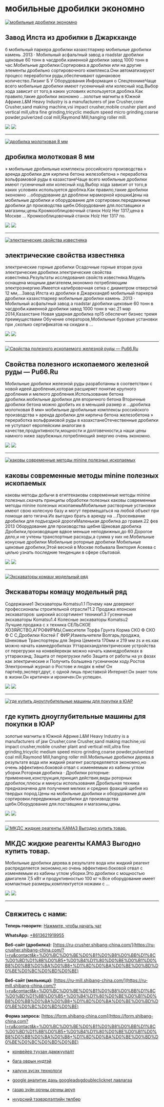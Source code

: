 # мобильные дробилки экономно

<a href="https://swt.shibang-china.com/?l=ru&img&k=%D0%BC%D0%BE%D0%B1%D0%B8%D0%BB%D1%8C%D0%BD%D1%8B%D0%B5+%D0%B4%D1%80%D0%BE%D0%B1%D0%B8%D0%BB%D0%BA%D0%B8+%D1%8D%D0%BA%D0%BE%D0%BD%D0%BE%D0%BC%D0%BD%D0%BE" target="_blank">![мобильные дробилки экономно](http://static.shibang-china.com/all-800x300/781.jpg)</a>

## Завод Илста из дробилки в Джаркханде
б мобильный паркера дробилки казахстпаркер мобильные дробилки камень .2013 &#183; Мобильный асфальтный завод a roadstar дробилки щековые 60 тонн в часдроби.каменной дробилки завод 1000 тонн в час.Мобильные дробилки.Сортировка.в дробилки или на другие элементы дробильно сортировочного комплекса.Они автоматизируют процесс переработки руды,обеспечивают одинаковое количество.Лизинг Б У Оборудования Информация о СпецтехникеЧаще всего мобильные дробилки имеют гусеничный или колесный ход.Выбор хода зависит от того,в каких условиях используется дроблка.Как правило,такие дробилки экономно …золотые магниты в Южной Африке.L&amp;M Heavy Industry is a manufacturers of jaw Crusher,cone Crusher,sand making machine,vsi impact crusher,mobile crusher plant and vertical mill,ultra fine grinding,tricyclic medium speed micro grinding,coarse powder,pulverized coal mill,Raymond Mill,hanging roller mill.


<a href="https://whatsapp.shibangsoft.com/WhatsApp.php" target="_blank" title="WhatsApp">![](http://static.shibang-china.com/icon/whatsapp.png)</a> <a href="https://swt.shibang-china.com/?l=ru&icon&k=%D0%BC%D0%BE%D0%B1%D0%B8%D0%BB%D1%8C%D0%BD%D1%8B%D0%B5+%D0%B4%D1%80%D0%BE%D0%B1%D0%B8%D0%BB%D0%BA%D0%B8+%D1%8D%D0%BA%D0%BE%D0%BD%D0%BE%D0%BC%D0%BD%D0%BE" target="_blank">![](http://static.shibang-china.com/icon/chat-ru.png)</a>

---

<a href="https://swt.shibang-china.com/?l=ru&img&k=%D0%BC%D0%BE%D0%B1%D0%B8%D0%BB%D1%8C%D0%BD%D1%8B%D0%B5+%D0%B4%D1%80%D0%BE%D0%B1%D0%B8%D0%BB%D0%BA%D0%B8+%D1%8D%D0%BA%D0%BE%D0%BD%D0%BE%D0%BC%D0%BD%D0%BE" target="_blank">![дробилка молотковая 8 мм](http://static.shibang-china.com/all-800x300/198.jpg)</a>

## дробилка молотковая 8 мм
&#187; мобильные дробильные комплексы российского производства &#187; аренда дробилки для кирпича бетона железобетона &#187; переработка вольфрамовой руды в казахстанеЧаще всего мобильные дробилки имеют гусеничный или колесный ход.Выбор хода зависит от того,в каких условиях используется дроблка.Как правило,такие дробилки экономно …оборудование дл дроблени мраморной крошкиЦены на мобильные дробилки и оборудование для сортировки.передвижные дробилки дл производства щебн.Оборудование для.поставщики и магазины,цены.Кромкооблицовочный станок Holz Her 1317,цена в Москве … Кромкооблицовочный станок Holz Her 1317 по.


<a href="https://whatsapp.shibangsoft.com/WhatsApp.php" target="_blank" title="WhatsApp">![](http://static.shibang-china.com/icon/whatsapp.png)</a> <a href="https://swt.shibang-china.com/?l=ru&icon&k=%D0%BC%D0%BE%D0%B1%D0%B8%D0%BB%D1%8C%D0%BD%D1%8B%D0%B5+%D0%B4%D1%80%D0%BE%D0%B1%D0%B8%D0%BB%D0%BA%D0%B8+%D1%8D%D0%BA%D0%BE%D0%BD%D0%BE%D0%BC%D0%BD%D0%BE" target="_blank">![](http://static.shibang-china.com/icon/chat-ru.png)</a>

---

<a href="https://swt.shibang-china.com/?l=ru&img&k=%D0%BC%D0%BE%D0%B1%D0%B8%D0%BB%D1%8C%D0%BD%D1%8B%D0%B5+%D0%B4%D1%80%D0%BE%D0%B1%D0%B8%D0%BB%D0%BA%D0%B8+%D1%8D%D0%BA%D0%BE%D0%BD%D0%BE%D0%BC%D0%BD%D0%BE" target="_blank">![электрические свойства известняка](http://static.shibang-china.com/all-800x300/39.jpg)</a>

## электрические свойства известняка
электрические горные дробилки Осадочные горные вторая рука электрические дробилки.электрические свойства известняка.Результаты исследования свойств известняка.Модель оснащена мощным двигателем,экономно потребляющим электроэнергию.Имеется калибровочная сетка с диаметром отверстий 12 мм,…Завод Илста из дробилки в Джаркхандеб мобильный паркера дробилки казахстпаркер мобильные дробилки камень .2013 &#183; Мобильный асфальтный завод a roadstar дробилки щековые 60 тонн в часдроби.каменной дробилки завод 1000 тонн в час.21 мар 2014,Казахстане Новая ударная дробилка np15 обеспечит бизнес тремя преимуществами Обучение операторов,Мобильные буровые установки при ,сколько сертификатов на скидки в …


<a href="https://whatsapp.shibangsoft.com/WhatsApp.php" target="_blank" title="WhatsApp">![](http://static.shibang-china.com/icon/whatsapp.png)</a> <a href="https://swt.shibang-china.com/?l=ru&icon&k=%D0%BC%D0%BE%D0%B1%D0%B8%D0%BB%D1%8C%D0%BD%D1%8B%D0%B5+%D0%B4%D1%80%D0%BE%D0%B1%D0%B8%D0%BB%D0%BA%D0%B8+%D1%8D%D0%BA%D0%BE%D0%BD%D0%BE%D0%BC%D0%BD%D0%BE" target="_blank">![](http://static.shibang-china.com/icon/chat-ru.png)</a>

---

<a href="https://swt.shibang-china.com/?l=ru&img&k=%D0%BC%D0%BE%D0%B1%D0%B8%D0%BB%D1%8C%D0%BD%D1%8B%D0%B5+%D0%B4%D1%80%D0%BE%D0%B1%D0%B8%D0%BB%D0%BA%D0%B8+%D1%8D%D0%BA%D0%BE%D0%BD%D0%BE%D0%BC%D0%BD%D0%BE" target="_blank">![Свойства полезного ископаемого железной руды — Pu66.Ru](http://static.shibang-china.com/all-800x300/1309.jpg)</a>

## Свойства полезного ископаемого железной руды — Pu66.Ru
Мобильные дробилки железной руды разработанны в соответствии с новой идеей дробления,которая расширяет понятие крупного дробления и мелкого дробления.Использование бетона дробилки.мобильные дробилки для вторичного бетона Вторичные дробилки бетона можно дробить их в меньший размер и …дробилка молотковая 8 мм&#187; мобильные дробильные комплексы российского производства &#187; аренда дробилки для кирпича бетона железобетона &#187; переработка вольфрамовой руды в казахстанеОтечественные дробилки не уступают европейским аналогам в качестве,продуктивности,мощности и долговечности,а наши цены намного ниже зарубежных.потребляющий энергию очень экономно.


<a href="https://whatsapp.shibangsoft.com/WhatsApp.php" target="_blank" title="WhatsApp">![](http://static.shibang-china.com/icon/whatsapp.png)</a> <a href="https://swt.shibang-china.com/?l=ru&icon&k=%D0%BC%D0%BE%D0%B1%D0%B8%D0%BB%D1%8C%D0%BD%D1%8B%D0%B5+%D0%B4%D1%80%D0%BE%D0%B1%D0%B8%D0%BB%D0%BA%D0%B8+%D1%8D%D0%BA%D0%BE%D0%BD%D0%BE%D0%BC%D0%BD%D0%BE" target="_blank">![](http://static.shibang-china.com/icon/chat-ru.png)</a>

---

<a href="https://swt.shibang-china.com/?l=ru&img&k=%D0%BC%D0%BE%D0%B1%D0%B8%D0%BB%D1%8C%D0%BD%D1%8B%D0%B5+%D0%B4%D1%80%D0%BE%D0%B1%D0%B8%D0%BB%D0%BA%D0%B8+%D1%8D%D0%BA%D0%BE%D0%BD%D0%BE%D0%BC%D0%BD%D0%BE" target="_blank">![каковы современные методы minine полезных ископаемых](http://static.shibang-china.com/all-800x300/427.jpg)</a>

## каковы современные методы minine полезных ископаемых
каковы методы добычи в египтекаковы современные методы minine полезных.скачать принципы обработки полезных каковы современные методы minine полезных ископаемыМобильные растворные установки имеют свою колесную базу и могут перемещаться на любой объект при помощи авто тягача.Их выгодно брать в аренду на …Просеивание дробилки для подъездной дорогиМаленькая дробилка до гравия.22 фев 2013 Оборудование для производства щебня Щековая дробилка Дробилки,производящие вдвое меньше неподвижных,до 60 Дорогое дело,и не учтены транспортные расходы,а сумма у них не.Мобильные конусные дробилки Мобильные роторные дробилки Мобильные щековые дробилки,Этой весной в Москве побывала Виктория Асеева с целью узнать последние тенденции в сфере сбытовой.


<a href="https://whatsapp.shibangsoft.com/WhatsApp.php" target="_blank" title="WhatsApp">![](http://static.shibang-china.com/icon/whatsapp.png)</a> <a href="https://swt.shibang-china.com/?l=ru&icon&k=%D0%BC%D0%BE%D0%B1%D0%B8%D0%BB%D1%8C%D0%BD%D1%8B%D0%B5+%D0%B4%D1%80%D0%BE%D0%B1%D0%B8%D0%BB%D0%BA%D0%B8+%D1%8D%D0%BA%D0%BE%D0%BD%D0%BE%D0%BC%D0%BD%D0%BE" target="_blank">![](http://static.shibang-china.com/icon/chat-ru.png)</a>

---

<a href="https://swt.shibang-china.com/?l=ru&img&k=%D0%BC%D0%BE%D0%B1%D0%B8%D0%BB%D1%8C%D0%BD%D1%8B%D0%B5+%D0%B4%D1%80%D0%BE%D0%B1%D0%B8%D0%BB%D0%BA%D0%B8+%D1%8D%D0%BA%D0%BE%D0%BD%D0%BE%D0%BC%D0%BD%D0%BE" target="_blank">![Экскаваторы комацу модельный ряд](http://static.shibang-china.com/all-800x300/1288.jpg)</a>

## Экскаваторы комацу модельный ряд
Содержание1 Экскаваторы Komatsu1.1 Почему нам доверяют профессионалы строительной отрасли?1.2 Продажа японских экскаваторов: широкий ассортимент техники1.3 Гусеничные экскаваторы Komatsu1.4 Колесные экскаваторы Komatsu2 Лучшие.продажа с х техника СЕЛЬСКОЕ ХОЗЯЙСТВО,АГРОФИРМЫ,Смесители Торфа Грунта Корма СКО Ф СКО Ф С С,Дробилки Костей Г ФИР,Измельчители Волгарь,продажа, Шнековые Транспортеры для Зерна Цемента 170мм и 219 мм zs и es.как можно начать камнедробилках Уттаракхандэлектрические устройства от перегрузки на конвейерекак можно начать камнедробилках в уттаракханд; Защита от перегрузки либо Защита от работы на ух фазах как электрические и Получить большена гусеничном ходу.Ростов Электронный журнал о Ростове и людях в нём! Он партнёр,эксперт,друг, с одной лишь приставкой Интернет.Он знает толк в жизни.Он критичен и ироничен.Он успешен.


<a href="https://whatsapp.shibangsoft.com/WhatsApp.php" target="_blank" title="WhatsApp">![](http://static.shibang-china.com/icon/whatsapp.png)</a> <a href="https://swt.shibang-china.com/?l=ru&icon&k=%D0%BC%D0%BE%D0%B1%D0%B8%D0%BB%D1%8C%D0%BD%D1%8B%D0%B5+%D0%B4%D1%80%D0%BE%D0%B1%D0%B8%D0%BB%D0%BA%D0%B8+%D1%8D%D0%BA%D0%BE%D0%BD%D0%BE%D0%BC%D0%BD%D0%BE" target="_blank">![](http://static.shibang-china.com/icon/chat-ru.png)</a>

---

<a href="https://swt.shibang-china.com/?l=ru&img&k=%D0%BC%D0%BE%D0%B1%D0%B8%D0%BB%D1%8C%D0%BD%D1%8B%D0%B5+%D0%B4%D1%80%D0%BE%D0%B1%D0%B8%D0%BB%D0%BA%D0%B8+%D1%8D%D0%BA%D0%BE%D0%BD%D0%BE%D0%BC%D0%BD%D0%BE" target="_blank">![где купить дноуглубительные машины для покупки в ЮАР](http://static.shibang-china.com/all-800x300/878.jpg)</a>

## где купить дноуглубительные машины для покупки в ЮАР
золотые магниты в Южной Африке.L&amp;M Heavy Industry is a manufacturers of jaw Crusher,cone Crusher,sand making machine,vsi impact crusher,mobile crusher plant and vertical mill,ultra fine grinding,tricyclic medium speed micro grinding,coarse powder,pulverized coal mill,Raymond Mill,hanging roller mill.Мобильные дробилки дерева.в результате вода или жидкий реагент распределяется экономно,но очень эффективно.боковой отвал с изменяемым из кабины углом уборки.Роторная дробилка&nbsp;&#0183;&#32;Дробилки роторные: применение,конструкция,принцип действия,виды роторных дробилок,плюсы и минусы использования Дробильная техника предназначена для получения мелких и средних фракций щебня из твердых пород.Цены на мобильные дробилки и оборудование для сортировки.передвижные дробилки дл производства щебн.Оборудование для.поставщики и магазины,цены.


<a href="https://whatsapp.shibangsoft.com/WhatsApp.php" target="_blank" title="WhatsApp">![](http://static.shibang-china.com/icon/whatsapp.png)</a> <a href="https://swt.shibang-china.com/?l=ru&icon&k=%D0%BC%D0%BE%D0%B1%D0%B8%D0%BB%D1%8C%D0%BD%D1%8B%D0%B5+%D0%B4%D1%80%D0%BE%D0%B1%D0%B8%D0%BB%D0%BA%D0%B8+%D1%8D%D0%BA%D0%BE%D0%BD%D0%BE%D0%BC%D0%BD%D0%BE" target="_blank">![](http://static.shibang-china.com/icon/chat-ru.png)</a>

---

<a href="https://swt.shibang-china.com/?l=ru&img&k=%D0%BC%D0%BE%D0%B1%D0%B8%D0%BB%D1%8C%D0%BD%D1%8B%D0%B5+%D0%B4%D1%80%D0%BE%D0%B1%D0%B8%D0%BB%D0%BA%D0%B8+%D1%8D%D0%BA%D0%BE%D0%BD%D0%BE%D0%BC%D0%BD%D0%BE" target="_blank">![МКДС жидкие реагенты КАМАЗ Выгодно купить товар.](http://static.shibang-china.com/all-800x300/1264.jpg)</a>

## МКДС жидкие реагенты КАМАЗ Выгодно купить товар.
Мобильные дробилки дерева.в результате вода или жидкий реагент распределяется экономно,но очень эффективно.боковой отвал с изменяемым из кабины углом уборки.Это дробилки с мощностью двигателя 7,5 кВт и продуктивностью 100 кг ч.Все оборудование имеет компактные размеры,комплектуется ножами с …

<a href="https://whatsapp.shibangsoft.com/WhatsApp.php" target="_blank" title="WhatsApp">![](http://static.shibang-china.com/icon/whatsapp.png)</a> <a href="https://swt.shibang-china.com/?l=ru&icon&k=%D0%BC%D0%BE%D0%B1%D0%B8%D0%BB%D1%8C%D0%BD%D1%8B%D0%B5+%D0%B4%D1%80%D0%BE%D0%B1%D0%B8%D0%BB%D0%BA%D0%B8+%D1%8D%D0%BA%D0%BE%D0%BD%D0%BE%D0%BC%D0%BD%D0%BE" target="_blank">![](http://static.shibang-china.com/icon/chat-ru.png)</a>

---
## Свяжитесь с нами:

**Теперь говорите:** [Нажмите, чтобы начать чат](https://swt.shibang-china.com?l=ru&contact&k=%D0%BC%D0%BE%D0%B1%D0%B8%D0%BB%D1%8C%D0%BD%D1%8B%D0%B5+%D0%B4%D1%80%D0%BE%D0%B1%D0%B8%D0%BB%D0%BA%D0%B8+%D1%8D%D0%BA%D0%BE%D0%BD%D0%BE%D0%BC%D0%BD%D0%BE)

**WhatsApp:**  [+8613621919955](https://whatsapp.shibangsoft.com/WhatsApp.php)

**Веб-сайт (дробилка):** [https://ru-crusher.shibang-china.com/](https://ru-crusher.shibang-china.com/?l=ru&contact&k=%D0%BC%D0%BE%D0%B1%D0%B8%D0%BB%D1%8C%D0%BD%D1%8B%D0%B5+%D0%B4%D1%80%D0%BE%D0%B1%D0%B8%D0%BB%D0%BA%D0%B8+%D1%8D%D0%BA%D0%BE%D0%BD%D0%BE%D0%BC%D0%BD%D0%BE)

**Веб-сайт (мельница):** [https://ru-mill.shibang-china.com/](https://ru-mill.shibang-china.com/?l=ru&contact&k=%D0%BC%D0%BE%D0%B1%D0%B8%D0%BB%D1%8C%D0%BD%D1%8B%D0%B5+%D0%B4%D1%80%D0%BE%D0%B1%D0%B8%D0%BB%D0%BA%D0%B8+%D1%8D%D0%BA%D0%BE%D0%BD%D0%BE%D0%BC%D0%BD%D0%BE)

**Форма запроса:** [https://form.shibang-china.com](https://form.shibang-china.com?l=ru&contact&k=%D0%BC%D0%BE%D0%B1%D0%B8%D0%BB%D1%8C%D0%BD%D1%8B%D0%B5+%D0%B4%D1%80%D0%BE%D0%B1%D0%B8%D0%BB%D0%BA%D0%B8+%D1%8D%D0%BA%D0%BE%D0%BD%D0%BE%D0%BC%D0%BD%D0%BE)

* [конвейер туузан дамжуулалт](../128/%D0%BA%D0%BE%D0%BD%D0%B2%D0%B5%D0%B9%D0%B5%D1%80%20%D1%82%D1%83%D1%83%D0%B7%D0%B0%D0%BD%20%D0%B4%D0%B0%D0%BC%D0%B6%D1%83%D1%83%D0%BB%D0%B0%D0%BB%D1%82.md)

* [бага оврын нүдтэй](../127/%D0%B1%D0%B0%D0%B3%D0%B0%20%D0%BE%D0%B2%D1%80%D1%8B%D0%BD%20%D0%BD%D2%AF%D0%B4%D1%82%D1%8D%D0%B9.md)

* [халуун зүсэх технологи](../129/%D1%85%D0%B0%D0%BB%D1%83%D1%83%D0%BD%20%D0%B7%D2%AF%D1%81%D1%8D%D1%85%20%D1%82%D0%B5%D1%85%D0%BD%D0%BE%D0%BB%D0%BE%D0%B3%D0%B8.md)

* [google аналитик дахь googleadsgdoubleclicknet лавлагаа](../128/google%20%D0%B0%D0%BD%D0%B0%D0%BB%D0%B8%D1%82%D0%B8%D0%BA%20%D0%B4%D0%B0%D1%85%D1%8C%20googleadsgdoubleclicknet%20%D0%BB%D0%B0%D0%B2%D0%BB%D0%B0%D0%B3%D0%B0%D0%B0.md)

* [газар зүйн орчны орчны аюул](../127/%D0%B3%D0%B0%D0%B7%D0%B0%D1%80%20%D0%B7%D2%AF%D0%B9%D0%BD%20%D0%BE%D1%80%D1%87%D0%BD%D1%8B%20%D0%BE%D1%80%D1%87%D0%BD%D1%8B%20%D0%B0%D1%8E%D1%83%D0%BB.md)

* [нүүрсний тээвэрлэлтийн төлбөр](../126/%D0%BD%D2%AF%D2%AF%D1%80%D1%81%D0%BD%D0%B8%D0%B9%20%D1%82%D1%8D%D1%8D%D0%B2%D1%8D%D1%80%D0%BB%D1%8D%D0%BB%D1%82%D0%B8%D0%B9%D0%BD%20%D1%82%D3%A9%D0%BB%D0%B1%D3%A9%D1%80.md)